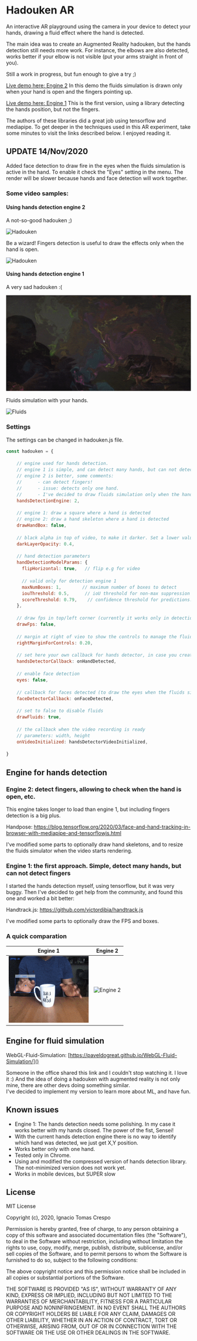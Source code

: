 
# Hadouken AR

An interactive AR playground using the camera in your device to detect your hands, drawing a fluid effect where the hand is detected.

The main idea was to create an Augmented Reality hadouken, but the hands detection still needs more work.
For instance, the elbows are also detected, works better if your elbow is not visible (put your arms straight in front of you).  

Still a work in progress, but fun enough to give a try ;)

[Live demo here: Engine 2](https://ignaciotcrespo.github.io/hadouken-AR-engine2/)
In this demo the fluids simulation is drawn only when your hand is open and the fingers pointing up.

[Live demo here: Engine 1](https://ignaciotcrespo.github.io/hadouken-ar/)
This is the first version, using a library detecting the hands position, but not the fingers.

The authors of these libraries did a great job using tensorflow and mediapipe. To get deeper in the techniques used in this AR experiment, take some minutes to visit the links described below.
I enjoyed reading it.

## UPDATE 14/Nov/2020

Added face detection to draw fire in the eyes when the fluids simulation is active in the hand. To enable it check the "Eyes" setting in the menu.
The render will be slower because hands and face detection will work together.

### Some video samples:

#### Using hands detection engine 2

A not-so-good hadouken ;)

![Hadouken](videos/hadouken-engine2.gif)

Be a wizard! Fingers detection is useful to draw the effects only when the hand is open.

![Hadouken](videos/hand-engine2.gif)

#### Using hands detection engine 1

A very sad hadouken :( 

![Hadouken](videos/hadouken1.gif)

Fluids simulation with your hands.

![Fluids](videos/fluids.gif)

### Settings

The settings can be changed in hadouken.js file.
```javascript
const hadouken = {

    // engine used for hands detection.
    // engine 1 is simple, and can detect many hands, but can not detect fingers.
    // engine 2 is better, some comments:
    //      - can detect fingers!
    //      - issue: detects only one hand.
    //      - I've decided to draw fluids simulation only when the hand is open, with the fingers up. It has a "wizard" feeling.
    handsDetectionEngine: 2,

    // engine 1: draw a square where a hand is detected
    // engine 2: draw a hand skeleton where a hand is detected
    drawHandBox: false,

    // black alpha in top of video, to make it darker. Set a lower value to make the video clearer.
    darkLayerOpacity: 0.4,

    // hand detection parameters
    handDetectionModelParams: {
      flipHorizontal: true,   // flip e.g for video

      // valid only for detection engine 1
      maxNumBoxes: 1,        // maximum number of boxes to detect
      iouThreshold: 0.5,      // ioU threshold for non-max suppression
      scoreThreshold: 0.79,    // confidence threshold for predictions.
    },

    // draw fps in top/left corner (currently it works only in detection engine 1)
    drawFps: false,

    // margin at right of vieo to show the controls to manage the fluid effects.
    rightMarginForControls: 0.20,

    // set here your own callback for hands detector, in case you create your own detector.
    handsDetectorCallback: onHandDetected,

    // enable face detection
    eyes: false,

    // callback for faces detected (to draw the eyes when the fluids simulation is active in the hand)
    faceDetectorCallback: onFaceDetected,

    // set to false to disable fluids
    drawFluids: true,

    // the callback when the video recording is ready
    // parameters: width, height
    onVideoInitialized: handsDetectorVideoInitialized,

}
```

## Engine for hands detection

### Engine 2: detect fingers, allowing to check when the hand is open, etc.

This engine takes longer to load than engine 1, but including fingers detection is a big plus.

Handpose: <https://blog.tensorflow.org/2020/03/face-and-hand-tracking-in-browser-with-mediapipe-and-tensorflowjs.html>

I've modified some parts to optionally draw hand skeletons, and to resize the fluids simulator when the video starts rendering.

### Engine 1: the first approach. Simple, detect many hands, but can not detect fingers

I started the hands detection myself, using tensorflow, but it was very buggy.
Then I've decided to get help from the community, and found this one and worked a bit better:

Handtrack.js: <https://github.com/victordibia/handtrack.js>

I've modified some parts to optionally draw the FPS and boxes.

### A quick comparation

Engine 1 | Engine 2
--- | ---
![Engine 1](videos/engine1.gif) | ![Engine 2](videos/hand_trimmed.gif)

## Engine for fluid simulation

WebGL-Fluid-Simulation: [https://paveldogreat.github.io/WebGL-Fluid-Simulation/]()

Someone in the office shared this link and I couldn't stop watching it. I love it :)
And the idea of doing a hadouken with augmented reality is not only mine, there are other devs doing something similar.  
I've decided to implement my version to learn more about ML, and have fun.

## Known issues

* Engine 1: The hands detection needs some polishing. In my case it works better with my hands closed. The power of the fist, Sensei!
* With the current hands detection engine there is no way to identify which hand was detected, we just get X,Y position.
* Works better only with one hand.
* Tested only in Chrome.
* Using and modified the compressed version of hands detection library. The not-minimized version does not work yet.
* Works in mobile devices, but SUPER slow

## License

MIT License

Copyright (c), 2020, Ignacio Tomas Crespo

Permission is hereby granted, free of charge, to any person obtaining a copy
of this software and associated documentation files (the "Software"), to deal
in the Software without restriction, including without limitation the rights
to use, copy, modify, merge, publish, distribute, sublicense, and/or sell
copies of the Software, and to permit persons to whom the Software is
furnished to do so, subject to the following conditions:

The above copyright notice and this permission notice shall be included in all
copies or substantial portions of the Software.

THE SOFTWARE IS PROVIDED "AS IS", WITHOUT WARRANTY OF ANY KIND, EXPRESS OR
IMPLIED, INCLUDING BUT NOT LIMITED TO THE WARRANTIES OF MERCHANTABILITY,
FITNESS FOR A PARTICULAR PURPOSE AND NONINFRINGEMENT. IN NO EVENT SHALL THE
AUTHORS OR COPYRIGHT HOLDERS BE LIABLE FOR ANY CLAIM, DAMAGES OR OTHER
LIABILITY, WHETHER IN AN ACTION OF CONTRACT, TORT OR OTHERWISE, ARISING FROM,
OUT OF OR IN CONNECTION WITH THE SOFTWARE OR THE USE OR OTHER DEALINGS IN THE
SOFTWARE.

